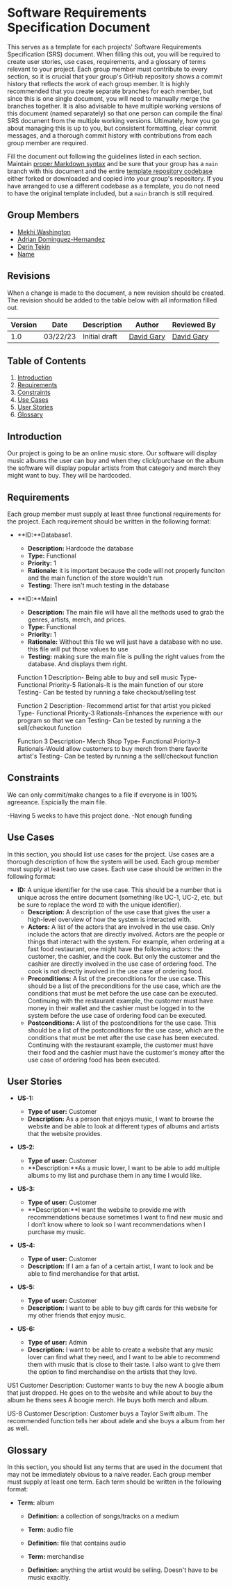 # Software Requirements Specification Document

This serves as a template for each projects' Software Requirements Specification (SRS) document. When filling this out, you will be required to create user stories, use cases, requirements, and a glossary of terms relevant to your project. Each group member must contribute to every section, so it is crucial that your group's GitHub repository shows a commit history that reflects the work of each group member. It is highly recommended that you create separate branches for each member, but since this is one single document, you will need to manually merge the branches together. It is also advisable to have multiple working versions of this document (named separately) so that one person can compile the final SRS document from the multiple working versions. Ultimately, how you go about managing this is up to you, but consistent formatting, clear commit messages, and a thorough commit history with contributions from each group member are required.

Fill the document out following the guidelines listed in each section. Maintain [proper Markdown syntax](https://www.markdownguide.org/basic-syntax/) and be sure that your group has a `main` branch with this document and the entire [template repository codebase](https://github.com/david-gary/onlineStoreTemplate) either forked or downloaded and copied into your group's repository. If you have arranged to use a different codebase as a template, you do not need to have the original template included, but a `main` branch is still required.

## Group Members

* [Mekhi Washington](emailto:mwashi35@uncc.edu)
* [Adrian Dominguez-Hernandez](emailto:adoming8@uncc.edu)
* [Derin Tekin](mmailto:dtekin1@uncc.edu)
* [Name](mmailto:email@uncc.edu)

## Revisions

When a change is made to the document, a new revision should be created. The revision should be added to the table below with all information filled out.

| Version | Date | Description | Author | Reviewed By |
| --- | --- | --- | --- | --- |
| 1.0 | 03/22/23 | Initial draft | [David Gary](mailto:dgary9@uncc.edu) | [David Gary](mailto:dgary@uncc.edu) |

## Table of Contents

1. [Introduction](#introduction)
2. [Requirements](#requirements)
3. [Constraints](#constraints)
4. [Use Cases](#use-cases)
5. [User Stories](#user-stories)
6. [Glossary](#glossary)

## Introduction

Our project is going to be an online music store. Our software will display music albums the user can buy and when they click/purchase on the album the software will display popular artists from that category and merch they might want to buy. They will be hardcoded. 



## Requirements

Each group member must supply at least three functional requirements for the project. Each requirement should be written in the following format:

* **ID:**Database1.
  * **Description:** Hardcode the database 
  * **Type:** Functional
  * **Priority:** 1
  * **Rationale:** it is important because the code will not properly funciton and the main function of the store wouldn't run
  * **Testing:** There isn't much testing in the database 
* **ID:**Main1
  * **Description:** The main file will have all the methods used to grab the genres, artists, merch, and prices.
  * **Type:** Functional
  * **Priority:** 1
  * **Rationale:** Without this file we will just have a database with no use. this file will put those values to use
  * **Testing:** making sure the main file is pulling the right values from the database. And displays them right.

  Function 1 
    Description- Being able to buy and sell music
    Type- Functional
    Priority-5
    Rationals-It is the main function of our store
    Testing- Can be tested by running a fake checkout/selling test
  
  Function 2
    Description- Recommend artist for that artist you picked
    Type- Functional
    Priority-3
    Rationals-Enhances the experience with our program so that we can 
    Testing- Can be tested by running a the sell/checkout function

   Function 3
    Description- Merch Shop
    Type- Functional
    Priority-3
    Rationals-Would allow customers to buy merch from there favorite artist's 
    Testing- Can be tested by running a the sell/checkout function
  



## Constraints

We can only commit/make changes to a file if everyone is in 100% agreeance. Espicially the main file.

  -Having 5 weeks to have this project done.
  -Not enough funding


## Use Cases

In this section, you should list use cases for the project. Use cases are a thorough description of how the system will be used. Each group member must supply at least two use cases. Each use case should be written in the following format:

* **ID:** A unique identifier for the use case. This should be a number that is unique across the entire document (something like UC-1, UC-2, etc. but be sure to replace the word `ID` with the unique identifier).
  * **Description:** A description of the use case that gives the user a high-level overview of how the system is interacted with.
  * **Actors:** A list of the actors that are involved in the use case. Only include the actors that are directly involved. Actors are the people or things that interact with the system. For example, when ordering at a fast food restaurant, one might have the following actors: the customer, the cashier, and the cook. But only the customer and the cashier are directly involved in the use case of ordering food. The cook is not directly involved in the use case of ordering food.
  * **Preconditions:** A list of the preconditions for the use case. This should be a list of the preconditions for the use case, which are the conditions that must be met before the use case can be executed. Continuing with the restaurant example, the customer must have money in their wallet and the cashier must be logged in to the system before the use case of ordering food can be executed.
  * **Postconditions:** A list of the postconditions for the use case. This should be a list of the postconditions for the use case, which are the conditions that must be met after the use case has been executed. Continuing with the restaurant example, the customer must have their food and the cashier must have the customer's money after the use case of ordering food has been executed.

## User Stories

* **US-1:** 
  * **Type of user:** Customer 
  * **Description:** As a person that enjoys music, I want to browse the website and be able to look at different types of albums and artists that the website provides. 

* **US-2:** 
  * **Type of user:** Customer
  * **Description:**As a music lover, I want to be able to add multiple albums to my list and purchase them in any time I would like. 

* **US-3:** 
  * **Type of user:** Customer
  * **Description:**I want the website to provide me with recommendations because sometimes I want to find new music and I don’t know where to look so I want recommendations when I purchase my music. 

* **US-4:** 
  * **Type of user:** Customer 
  * **Description:** If I am a fan of a certain artist, I want to look and be able to find merchandise for that artist. 

* **US-5:** 
  * **Type of user:** Customer
  * **Description:** I want to be able to buy gift cards for this website for my other friends that enjoy music. 

* **US-6:** 
  * **Type of user:** Admin
  * **Description:** I want to be able to create a website that any music lover can find what they need, and I want to be able to recommend them with music that is close to their taste. I also want to give them the option to find merchandise on the artists that they love. 

US1
  Customer
  Description: Customer wants to buy the new A boogie album that just dropped. He goes on to the website and while about to buy the album he thens sees A boogie merch. He buys both merch and album.

US-8 
  Customer
  Description: Customer buys a Taylor Swift album. The recommended function tells her about adele and she buys a album from her as well.

## Glossary

In this section, you should list any terms that are used in the document that may not be immediately obvious to a naive reader. Each group member must supply at least one term. Each term should be written in the following format:

* **Term:** album
  * **Definition:** a collection of songs/tracks on a medium

  * **Term:** audio file
  * **Definition:** file that contains audio 

  * **Term:** merchandise
  * **Definition:** anything the artist would be selling. Doesn't have to be music exacltly.
